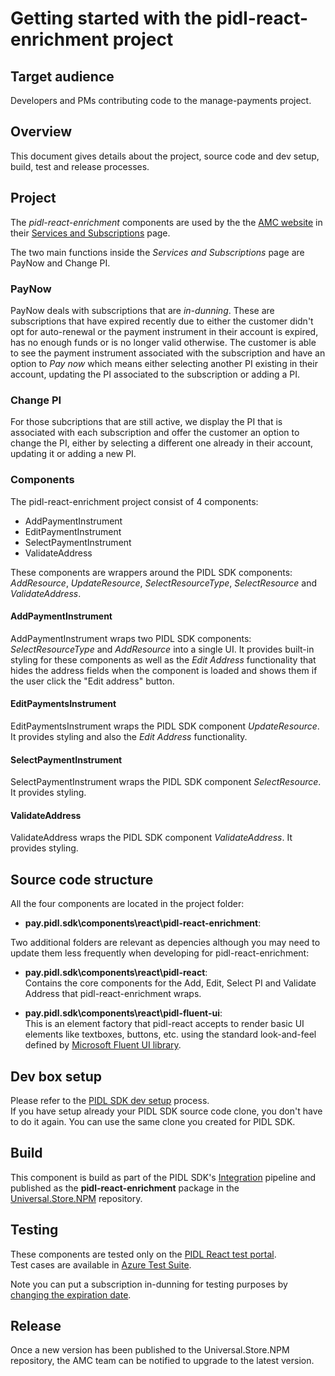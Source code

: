 # Getting started with the pidl-react-enrichment project

## Target audience
Developers and PMs contributing code to the manage-payments project.

## Overview
This document gives details about the project, source code and dev setup, build, test and release processes.

## Project
The *pidl-react-enrichment* components are used by the the [AMC website](https://account.microsoft.com/) in their [Services and Subscriptions](https://account.microsoft.com/services) page.

The two main functions inside the *Services and Subscriptions* page are PayNow and Change PI.

### PayNow
PayNow deals with subscriptions that are *in-dunning*. These are subscriptions that have expired recently due to either the customer didn't opt for auto-renewal or the payment instrument in their account is expired, has no enough funds or is no longer valid otherwise.
The customer is able to see the payment instrument associated with the subscription and have an option to *Pay now* which means either selecting another PI existing in their account, updating the PI associated to the subscription or adding a PI.

### Change PI
For those subcriptions that are still active, we display the PI that is associated with each subscription and offer the customer an option to change the PI, either by selecting a different one already in their account, updating it or adding a new PI.

### Components
The pidl-react-enrichment project consist of 4 components:
* AddPaymentInstrument
* EditPaymentInstrument
* SelectPaymentInstrument
* ValidateAddress

These components are wrappers around the PIDL SDK components: *AddResource*, *UpdateResource*, *SelectResourceType*, *SelectResource* and *ValidateAddress*.

#### AddPaymentInstrument
AddPaymentInstrument wraps two PIDL SDK components: *SelectResourceType* and *AddResource* into a single UI.
It provides built-in styling for these components as well as the *Edit Address* functionality that hides the address fields when the component is loaded and shows them if the user click the "Edit address" button.

#### EditPaymentsInstrument
EditPaymentsInstrument wraps the PIDL SDK component *UpdateResource*.
It provides styling and also the *Edit Address* functionality.

#### SelectPaymentInstrument
SelectPaymentInstrument wraps the PIDL SDK component *SelectResource*.
It provides styling.

#### ValidateAddress
ValidateAddress wraps the PIDL SDK component *ValidateAddress*.
It provides styling.

## Source code structure
All the four components are located in the project folder:

* **pay.pidl.sdk\components\react\pidl-react-enrichment**:  

Two additional folders are relevant as depencies although you may need to update them less frequently when developing for pidl-react-enrichment:

* **pay.pidl.sdk\components\react\pidl-react**:  
Contains the core components for the Add, Edit, Select PI and Validate Address that pidl-react-enrichment wraps.

* **pay.pidl.sdk\components\react\pidl-fluent-ui**:  
This is an element factory that pidl-react accepts to render basic UI elements like textboxes, buttons, etc. using the standard look-and-feel defined by [Microsoft Fluent UI library](https://developer.microsoft.com/en-us/fluentui/).

## Dev box setup
Please refer to the [PIDL SDK dev setup](./pidlsdk-setup.md) process.   
If you have setup already your PIDL SDK source code clone, you don't have to do it again. You can use the same clone you created for PIDL SDK.

## Build
This component is build as part of the PIDL SDK's [Integration](https://microsoft.visualstudio.com/Universal%20Store/_build?definitionId=20658) pipeline and published as the **pidl-react-enrichment** package in the [Universal.Store.NPM](https://microsoft.visualstudio.com/Universal%20Store/_artifacts/feed/Universal.Store.NPM/Npm/@cspayments%2Fpidl-react-enrichment/overview) repository.

## Testing
These components are tested only on the [PIDL React test portal](https://pidlsdktestportal.azurewebsites.net/PidlReact.html).  
Test cases are available in [Azure Test Suite](https://microsoft.visualstudio.com/OSGS/_testPlans/define?planId=33790634&suiteId=33790682).

Note you can put a subscription in-dunning for testing purposes by [changing the expiration date](https://microsoft.sharepoint.com/teams/PaymentsNorthStar/_layouts/15/Doc.aspx?sourcedoc={6d36bf28-e75e-43b9-be7e-584e61495493}&action=edit&wd=target%28AMC%20React%20Status.one%7C4d1701fe-3b1a-4b7a-88b2-78d0106d4726%2FSteps%20to%20put%20user%20in%20dunning%7C7ce57d72-22fb-43e0-a65a-931ddef104e3%2F%29&wdorigin=703).

## Release
Once a new version has been published to the Universal.Store.NPM repository, the AMC team can be notified to upgrade to the latest version.